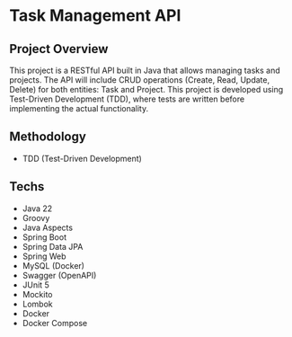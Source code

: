 # Task Management API
## Project Overview

This project is a RESTful API built in Java that allows managing tasks and projects. The API will include CRUD operations (Create, Read, Update, Delete) for both entities: Task and Project. This project is developed using Test-Driven Development (TDD), where tests are written before implementing the actual functionality.

## Methodology

- TDD (Test-Driven Development)

## Techs

- Java 22
- Groovy
- Java Aspects
- Spring Boot
- Spring Data JPA
- Spring Web
- MySQL (Docker)
- Swagger (OpenAPI)
- JUnit 5
- Mockito
- Lombok
- Docker
- Docker Compose